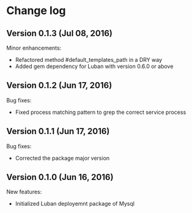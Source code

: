 # Change log

## Version 0.1.3 (Jul 08, 2016)

Minor enhancements:
  * Refactored method #default_templates_path in a DRY way
  * Added gem dependency for Luban with version 0.6.0 or above

## Version 0.1.2 (Jun 17, 2016)

Bug fixes:
  * Fixed process matching pattern to grep the correct service process

## Version 0.1.1 (Jun 17, 2016)

Bug fixes:
  * Corrected the package major version

## Version 0.1.0 (Jun 16, 2016)

New features:
  * Initialized Luban deployemnt package of Mysql
